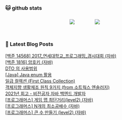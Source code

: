 
###  🐱 github stats  

<div id="main" align="center">
    <img src="https://github-readme-stats.vercel.app/api?username=peterica&count_private=true&show_icons=true&theme=radical"
        style="height: auto; margin-left: 20px; margin-right: 20px; padding: 10px;"/>
    <img src="https://github-readme-stats.vercel.app/api/top-langs/?username=peterica&layout=compact"   
        style="height: auto; margin-left: 20px; margin-right: 20px; padding: 10px;"/>
</div>

<br>

### 📕 Latest Blog Posts   

<a href ="http://seongbindb.tistory.com/183"> [백준 14568] 2017_연세대학교_프로그래밍_경시대회 (자바) </a> <br><a href ="http://seongbindb.tistory.com/182"> [백준 1816] 암호키 (자바) </a> <br><a href ="http://seongbindb.tistory.com/181"> DTO 의 사용범위 </a> <br><a href ="http://seongbindb.tistory.com/179"> [Java] Java enum 활용 </a> <br><a href ="http://seongbindb.tistory.com/178"> 일급 컬렉션 (First Class Collection) </a> <br><a href ="http://seongbindb.tistory.com/177"> 객체지향 생활체조 원칙  9가지 (from 소트웍스 엔솔러지) </a> <br><a href ="http://seongbindb.tistory.com/176"> 2021년 회고 - 비전공자 자바 백엔드 개발자 </a> <br><a href ="http://seongbindb.tistory.com/175"> [프로그래머스] 게임 맵 최단거리(level2) (자바) </a> <br><a href ="http://seongbindb.tistory.com/174"> [프로그래머스] N개의 최소공배수 (자바) </a> <br><a href ="http://seongbindb.tistory.com/173"> [프로그래머스] 큰 수 만들기 (level2) (자바) </a> <br>